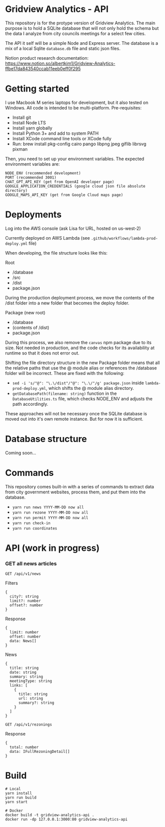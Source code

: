 # Gridview Analytics - API

This repository is for the protype version of Gridview Analytics. The main purpose is to hold a SQLite database that will not only hold the schema but the data I analyze from city councils meetings for a select few cities.

The API it self will be a simple Node and Express server. The database is a mix of a local Sqlite `database.db` file and static json files.

Notion product research documentation: https://www.notion.so/albertkim1/Gridview-Analytics-ffbe17da843540ccab11eeb0eff0f295

# Getting started

I use Macbook M series laptops for development, but it also tested on Windows. All code is intended to be multi-platform. Pre-requisites:

- Install git
- Install Node LTS
- Install yarn globally
- Install Python 3+ and add to system PATH
- Install XCode command line tools or XCode fully
- Run: brew install pkg-config cairo pango libpng jpeg giflib librsvg pixman

Then, you need to set up your environment variables. The expected environment variables are:

```
NODE_ENV (recommended development)
PORT (recommended 3001)
CHAT_GPT_API_KEY (get from OpenAI developer page)
GOOGLE_APPLICATION_CREDENTIALS (google cloud json file absolute directory)
GOOGLE_MAPS_API_KEY (get from Google Cloud maps page)
```

# Deployments

Log into the AWS console (ask Lisa for URL, hosted on us-west-2)

Currently deployed on AWS Lambda (see `.github/workflows/lambda-prod-deploy.yml` file)

When developing, the file structure looks like this:

Root
- /database
- /src
- /dist
- package.json

During the production deployment process, we move the contents of the /dist folder into a new folder that becomes the deploy folder.

Package (new root)
- /database
- (contents of /dist)
- package.json

During this process, we also remove the `canvas` npm package due to its size. Not needed in production, and the code checks for its availability at runtime so that it does not error out.

Shifting the file directory structure in the new Package folder means that all the relative paths that use the @ module alias or references the /database folder will be incorrect. These are fixed with the following:

- `sed -i 's/"@": "\.\/dist"/"@": "\.\/"/g' package.json` inside `lambda-prod-deploy.yml`, which shifts the @ module alias directory.
- `getDatabasePath(filename: string)` function in the `DatabaseUtilities.ts` file, which checks NODE_ENV and adjusts the path accordingly.

These approaches will not be necessary once the SQLite database is moved out into it's own remote instance. But for now it is sufficient.

# Database structure

Coming soon...

# Commands

This repository comes built-in with a series of commands to extract data from city government websites, process them, and put them into the database.

- `yarn run news YYYY-MM-DD now all`
- `yarn run rezone YYYY-MM-DD now all`
- `yarn run permit YYYY-MM-DD now all`
- `yarn run check-in`
- `yarn run coordinates`

# API (work in progress)

### GET all news articles

`GET /api/v1/news`

Filters
```
{
  city?: string
  limit?: number
  offset?: number
}
```

Response
```
{
  limit: number
  offset: number
  data: News[]
}
```

News
```
{
  title: string
  date: string
  summary: string
  meetingType: string
  links: [
    {
      title: string
      url: string
      summary?: string
    }
  ]
}
```

`GET /api/v1/rezonings`

Response
```
{
  total: number
  data: IFullRezoningDetail[]
}
```

# Build

```
# Local
yarn install
yarn run build
yarn start

# Docker
docker build -t gridview-analytics-api .
docker run -dp 127.0.0.1:3000:80 gridview-analytics-api
```
